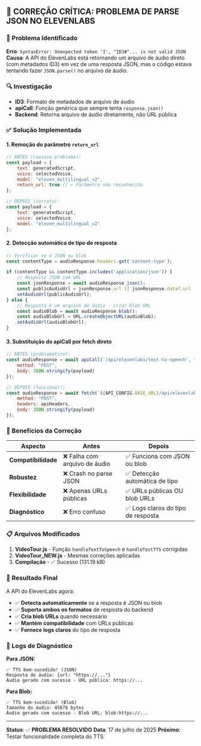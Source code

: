 ## 🔧 CORREÇÃO CRÍTICA: PROBLEMA DE PARSE JSON NO ELEVENLABS

### 🚨 Problema Identificado
**Erro**: `SyntaxError: Unexpected token 'I', "ID3#"... is not valid JSON`
**Causa**: A API do ElevenLabs está retornando um arquivo de áudio direto (com metadados ID3) em vez de uma resposta JSON, mas o código estava tentando fazer `JSON.parse()` no arquivo de áudio.

### 🔍 Investigação
- **ID3**: Formato de metadados de arquivo de áudio
- **apiCall**: Função genérica que sempre tenta `response.json()`
- **Backend**: Retorna arquivo de áudio diretamente, não URL pública

### ✅ Solução Implementada

#### 1. **Remoção do parâmetro `return_url`**
```javascript
// ANTES (causava problema):
const payload = {
    text: generatedScript,
    voice: selectedVoice,
    model: "eleven_multilingual_v2",
    return_url: true // ← Parâmetro não reconhecido
};

// DEPOIS (correto):
const payload = {
    text: generatedScript,
    voice: selectedVoice,
    model: "eleven_multilingual_v2"
};
```

#### 2. **Detecção automática de tipo de resposta**
```javascript
// Verificar se é JSON ou blob
const contentType = audioResponse.headers.get('content-type');

if (contentType && contentType.includes('application/json')) {
    // Resposta JSON com URL
    const jsonResponse = await audioResponse.json();
    const publicAudioUrl = jsonResponse.url || jsonResponse.data?.url || jsonResponse.audioUrl;
    setAudioUrl(publicAudioUrl);
} else {
    // Resposta é um arquivo de áudio - criar blob URL
    const audioBlob = await audioResponse.blob();
    const audioBlobUrl = URL.createObjectURL(audioBlob);
    setAudioUrl(audioBlobUrl);
}
```

#### 3. **Substituição do apiCall por fetch direto**
```javascript
// ANTES (problemático):
const audioResponse = await apiCall('/api/elevenlabs/text-to-speech', {
    method: "POST",
    body: JSON.stringify(payload)
});

// DEPOIS (funcional):
const audioResponse = await fetch(`${API_CONFIG.BASE_URL}/api/elevenlabs/text-to-speech`, {
    method: "POST",
    headers: apiHeaders,
    body: JSON.stringify(payload)
});
```

### 🎯 Benefícios da Correção

| Aspecto | Antes | Depois |
|---------|--------|--------|
| **Compatibilidade** | ❌ Falha com arquivo de áudio | ✅ Funciona com JSON ou blob |
| **Robustez** | ❌ Crash no parse JSON | ✅ Detecção automática de tipo |
| **Flexibilidade** | ❌ Apenas URLs públicas | ✅ URLs públicas OU blob URLs |
| **Diagnóstico** | ❌ Erro confuso | ✅ Logs claros do tipo de resposta |

### 📋 Arquivos Modificados

1. **VideoTour.js** - Função `handleTextToSpeech` e `handleTestTTS` corrigidas
2. **VideoTour_NEW.js** - Mesmas correções aplicadas
3. **Compilação** - ✅ Sucesso (131.19 kB)

### 🚀 Resultado Final

A API do ElevenLabs agora:
- ✅ **Detecta automaticamente** se a resposta é JSON ou blob
- ✅ **Suporta ambos os formatos** de resposta do backend
- ✅ **Cria blob URLs** quando necessário
- ✅ **Mantém compatibilidade** com URLs públicas
- ✅ **Fornece logs claros** do tipo de resposta

### 🔬 Logs de Diagnóstico

**Para JSON:**
```
✅ TTS bem-sucedido! (JSON)
Resposta do áudio: {url: "https://..."}
Áudio gerado com sucesso - URL pública: https://...
```

**Para Blob:**
```
✅ TTS bem-sucedido! (Blob)
Tamanho do áudio: 45678 bytes
Áudio gerado com sucesso - Blob URL: blob:https://...
```

---

**Status**: ✅ **PROBLEMA RESOLVIDO**
**Data**: 17 de julho de 2025
**Próximo**: Testar funcionalidade completa do TTS